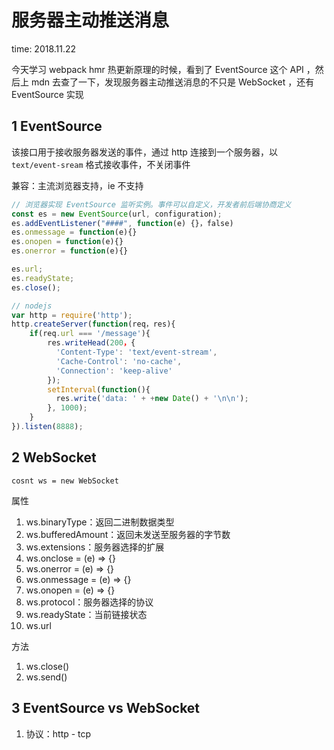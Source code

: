 # 服务器主动推送消息

time: 2018.11.22

今天学习 webpack hmr 热更新原理的时候，看到了 EventSource 这个 API ，然后上 mdn 去查了一下，发现服务器主动推送消息的不只是 WebSocket ，还有 EventSource 实现

## 1 EventSource

该接口用于接收服务器发送的事件，通过 http 连接到一个服务器，以 `text/event-sream` 格式接收事件，不关闭事件

兼容：主流浏览器支持，ie 不支持

```javascript
// 浏览器实现 EventSource 监听实例。事件可以自定义，开发者前后端协商定义
const es = new EventSource(url, configuration);
es.addEventListener("####", function(e) {}，false)
es.onmessage = function(e){}
es.onopen = function(e){}
es.onerror = function(e){}

es.url;
es.readyState;
es.close();
```

```javascript
// nodejs
var http = require('http');
http.createServer(function(req，res){
    if(req.url === '/message'){
        res.writeHead(200，{
          'Content-Type': 'text/event-stream',
          'Cache-Control': 'no-cache',
          'Connection': 'keep-alive'
        });
        setInterval(function(){
          res.write('data: ' + +new Date() + '\n\n');
        }, 1000);
    }
}).listen(8888);
```

## 2 WebSocket

`cosnt ws = new WebSocket`

属性

1. ws.binaryType：返回二进制数据类型
2. ws.bufferedAmount：返回未发送至服务器的字节数
3. ws.extensions：服务器选择的扩展
4. ws.onclose = (e) => {}
5. ws.onerror = (e) => {}
6. ws.onmessage = (e) => {}
7. ws.onopen = (e) => {}
8. ws.protocol：服务器选择的协议
9. ws.readyState：当前链接状态
10. ws.url

方法

1. ws.close()
2. ws.send()

## 3 EventSource vs WebSocket

1. 协议：http - tcp
